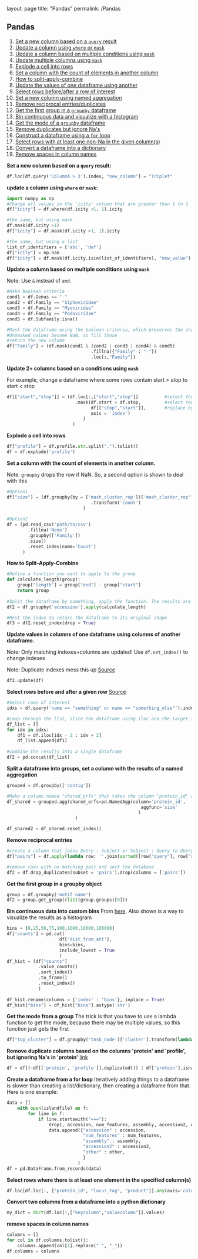 layout: page
title: "Pandas"
permalink: /Pandas

## <a name='TOC'>Pandas</a>

1. [Set a new column based on a `query` result](#newcolumnusingquery)
2. [Update a column using `where` or `mask`](#updatecolumnusingwhere)
3. [Update a column based on multiple conditions using `mask`](#Updateacolumnusingmultiple)
4. [Update multiple columns using `mask`](#Update2cols)
5. [Explode a cell into rows](#explode)
6. [Set a column with the count of elements in another column](#Countelementswithgroupby)
7. [How to split-apply-combine](#SplitApplyCombine)
8. [Update the values of one dataframe using another](#UseUpdate)
9. [Select rows before/after a row of interest](#SelectBeforeAfter)
10. [Set a new column using named aggregation](#UseNamedAggregation)
11. [Remove reciprocal entries/duplicates](#RemoveReciprocal)
12. [Get the first group in a `groupby` dataframe](#GetFirstGroup)
13. [Bin continuous data and visualize with a histogram](#BinContinuous)
14. [Get the mode of a `groupby` dataframe](#GetGroupMode)
15. [Remove duplicates but ignore Na's](#RemoveDupsIgnoringNA)
16. [Construct a dataframe using a `for` loop](#CreateDataframeFromForLoop)
17. [Select rows with at least one non-Na in the given column(s)](#SelectRowsWithOneElement)
18. [Convert a dataframe into a dictionary](#DataframeToDict)
19. [Remove spaces in column names](#RemoveSpacesinColNames)

**<a name="newcolumnusingquery">Set a new column based on a `query` result:</a>**

```python
df.loc[df.query('ColumnA > 3').index, "new_column"] = "Triplet"
```

**<a name="updatecolumnusingwhere">update a column using `where` or `mask`:</a>**
```python
import numpy as np
#Change all values in the 'icity' column that are greater than 1 to 1
df["icity"] = df.where(df.icity <1, 1).icity

#the same, but using mask
df.mask(df.icity >1)
df["icity"] = df.mask(df.icity >1, 1).icity

#the same, but using a list
list_of_identifiers = ['abc', 'def']
df["icity"] = np.nan
df["icity"] = df.mask(df.icity.isin(list_of_identifiers), "new_value").icity
```

**<a name="Updateacolumnusingmultiple">Update a column based on multiple conditions using `mask`</a>**

Note: Use `&` instead of `and`.
```python
#Make boolean criteria
cond1 = df.Genus == "-"
cond2 = df.Family == "Siphoviridae"
cond3 = df.Family == "Myoviridae"
cond4 = df.Family == "Podoviridae"
cond5 = df.Subfamily.isna()

#Mask the dataframe using the boolean criteria, which preserves the shape of the dataframe. 
#Unmasked values become NaN, so fill those
#return the new column
df["Family"] = (df.mask(cond1 & (cond2 | cond3 | cond4) & cond5)
                                .fillna({"Family" : "-"})
                                .loc[:,"Family"])

```
<a name="Update2cols">**Update 2+ columns based on a conditions using `mask`</a>**

For example, change a dataframe where some rows contain start > stop to start < stop
```python
df[["start","stop"]] = (df.loc[:,["start","stop"]]          #select the columns to update
                          .mask(df.start > df.stop,         #select rows where condition is true
                                df[["stop","start"]],       #replace by swapping columns
                                axis = 'index')
                             )
                         )
```


<a name="explode">**Explode a cell into rows**</a>
```python
df["profile"] = df.profile.str.split(",").tolist()
df = df.explode('profile')
```

<a name="Countelementswithgroupby">**Set a column with the count of elements in another column.**</a>

Note: `groupby` drops the row if NaN. So, a second option is shown to deal with this
```python
#Option1
df["size"] = (df.groupby(by = ['mash_cluster_rep'])['mash_cluster_rep']
                                .transform('count')
                             )
                             
#Option2
df = (pd.read_csv('path/to/csv')
        .fillna('None') 
        .groupby(['Family'])
        .size()
        .reset_index(name='Count')
      )
```

<a name="SplitApplyCombine">**How to Split-Apply-Combine**</a>
```python
#Define a function you want to apply to the group
def calculate_length(group):
    group["length"] = group["end"] - group["start"]
    return group
    
#Split the dataframe by something, apply the function. The results are automatically applied to every group
df2 = df.groupby('accession').apply(calculate_length)

#Rest the index to return the dataframe to its original shape
df3 = df2.reset_index(drop = True)
```

<a name="UseUpdate">**Update values in columns of one dataframe using columns of another dataframe.**</a>

Note: Only matching indexes+columns are updated! Use `df.set_index()` to change indexes

Note: Duplicate indexes mess this up
[Source](https://pandas.pydata.org/pandas-docs/stable/reference/api/pandas.DataFrame.update.html)
```python
df2.update(df)
```

<a name="SelectBeforeAfter">**Select rows before and after a given row**</a>
[Source](https://stackoverflow.com/questions/48630060/select-n-rows-above-and-below-a-specific-row-in-pandas)
```python
#Select rows of interest
idxs = df.query('name == "something" or name == "something_else"').index

#Loop through the list, slice the dataframe using iloc and the target index, +/- 2 rows
df_list = []
for idx in idxs:
    df1 = df.iloc[idx - 2 : idx + 2]
    df_list.append(df1)
    
#combine the results into a single dataframe
df2 = pd.concat(df_list)
```

<a name="UseNamedAggregation">**Split a dataframe into groups, set a column with the results of a named aggregation**</a>
```python
grouped = df.groupby(['contig'])

#Make a column named "shared_orfs" that takes the column "protein_id" and calculates its size.
df_shared = grouped.agg(shared_orfs=pd.NamedAgg(column='protein_id', 
                                                   aggfunc='size'
                                                  )
                          )

df_shared2 = df_shared.reset_index()
```

<a name="RemoveReciprocal">**Remove reciprocal entries**</a>
```python
#create a column that joins Query : Subject or Subject : Query to QuerySubject
df["pairs"] = df.apply(lambda row: ''.join(sorted([row["query"], row["subject"]])), axis = 1)

#remove rows with no matching pair and sort the database
df2 = df.drop_duplicates(subset = 'pairs').drop(columns = ['pairs'])
```

<a name="GetFirstGroup">**Get the first group in a groupby object**</a>
```python
group = df.groupby('motif_name')
df2 = group.get_group((list(group.groups)[0]))
```

<a name="BinContinuous">**Bin continuous data into custom bins**</a>
From [here](https://towardsdatascience.com/histograms-with-plotly-express-complete-guide-d483656c5ad7).
Also shown is a way to visualize the results as a histogram
```python
bins = [0,25,50,75,100,1000,10000,100000]
df['counts'] = pd.cut(
                    df['dist_from_att'], 
                    bins=bins, 
                    include_lowest = True
                    )
df_hist = (df["counts"]
            .value_counts()
            .sort_index()
            .to_frame()
            .reset_index()
            )
            
df_hist.rename(columns = {'index' : 'bins'}, inplace = True)
df_hist["bins"] = df_hist["bins"].astype('str')
```

<a name="GetGroupMode">**Get the mode from a group**</a>
The trick is that you have to use a lambda function to get the mode, because there may be multiple values, so this function just gets the first
```python
df["top_cluster"] = df.groupby('tnsb_node')['cluster'].transform(lambda x: x.mode()[0])
```

<a name="RemoveDupsIgnoringNA">**Remove duplicate columns based on the columns 'protein' and 'profile', but ignoring Na's in 'protein'**</a>
[link](https://stackoverflow.com/questions/50154835/drop-duplicates-but-ignore-nulls)
```python
df = df[(~df[['protein', 'profile']].duplicated()) | df['protein'].isna()]
```

<a name="CreateDataframeFromForLoop">**Create a dataframe from a for loop**</a>
Iteratively adding things to a dataframe is slower than creating a list/dictionary, then creating a dataframe from that. 
Here is one example:
```python
data = []
    with open(islandfile) as f:
        for line in f:
            if line.startswith("==="):
                drop1, accession, num_features, assembly, accession2, other = line.strip().split(maxsplit = 5)
                data.append({"accession" : accession,
                             "num_features" : num_features,
                             "assembly" : assembly,
                             "accession2" : accession2,
                             "other" : other,
                             }
                           )
df = pd.DataFrame.from_records(data)
```

<a name="SelectRowsWithOneElement">**Select rows where there is at least one element in the specified column(s)**</a>
```python
df.loc[df.loc[:, ["protein_id", "locus_tag", "product"]].any(axis='columns')]
```

<a name="DataframeToDict">**Convert two columns from a dataframe into a python dictionary**</a>
```python
my_dict = dict(df.loc[:,["keycolumn","valuecolumn"]].values)
```

<a name="RemoveSpacesinColNames">**remove spaces in column names**</a>
```python
columns = []
for col in df.columns.tolist():
    columns.append(col[1].replace(" ", "_"))
df.columns = columns
```


